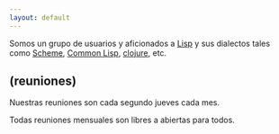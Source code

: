 ```yaml
---
layout: default
---
```


Somos un grupo de usuarios y aficionados a [Lisp][] y sus dialectos tales como
[Scheme][], [Common Lisp][], [clojure][], etc.

## (reuniones)
Nuestras reuniones son cada segundo jueves cada mes.

Todas reuniones mensuales son libres a abiertas para todos.

[Lisp]: https://en.wikipedia.org/wiki/Lisp_%28programming_language%29
[Scheme]: https://en.wikipedia.org/wiki/Scheme_(programming_language)
[Common Lisp]: https://en.wikipedia.org/wiki/Common_Lisp
[Clojure]: https://en.wikipedia.org/wiki/Clojure
